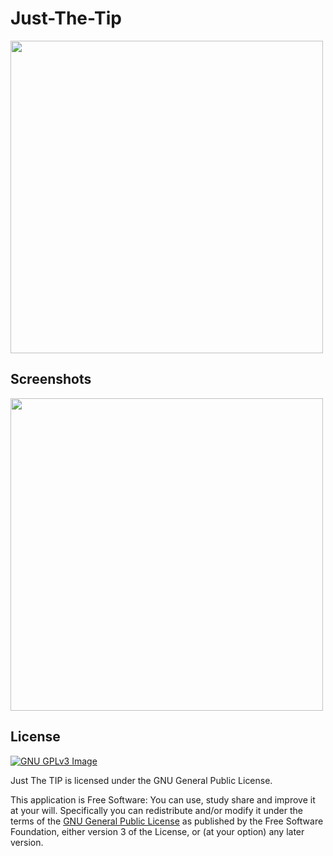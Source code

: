 # Just-The-Tip


[<img src="http://rcdcapital.com/wp-content/uploads/2016/02/Hard-Money-Icon-3.png" width=500>](http://rcdcapital.com/wp-content/uploads/2016/02/Hard-Money-Icon-3.png)

## Screenshots
[<img src="http://i.imgur.com/lri88nS.png" width=500>](http://i.imgur.com/lri88nS.png)

## License
[![GNU GPLv3 Image](https://www.gnu.org/graphics/gplv3-127x51.png)](http://www.gnu.org/licenses/gpl-3.0.en.html)  

Just The TIP is licensed under the GNU General Public License.

This application is Free Software: You can use, study share and improve it at your
will. Specifically you can redistribute and/or modify it under the terms of the
[GNU General Public License](https://www.gnu.org/licenses/gpl.html) as
published by the Free Software Foundation, either version 3 of the License, or
(at your option) any later version.
